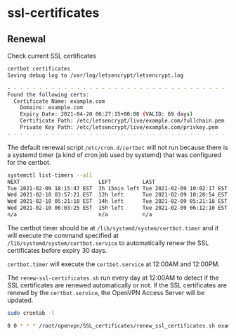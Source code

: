 # ssl-certificates

## Renewal
Check current SSL certificates
```bash
certbot certificates
Saving debug log to /var/log/letsencrypt/letsencrypt.log

- - - - - - - - - - - - - - - - - - - - - - - - - - - - - - - - - - - - - - - -
Found the following certs:
  Certificate Name: example.com
    Domains: example.com
    Expiry Date: 2021-04-20 06:27:15+00:00 (VALID: 69 days)
    Certificate Path: /etc/letsencrypt/live/example.com/fullchain.pem
    Private Key Path: /etc/letsencrypt/live/example.com/privkey.pem
- - - - - - - - - - - - - - - - - - - - - - - - - - - - - - - - - - - - - - - -
```
The default renewal script `/etc/cron.d/certbot` will not run because there is a systemd timer (a kind of cron job used by systemd) that was configured for the certbot.
``` bash
systemctl list-timers --all
NEXT                         LEFT          LAST                         PASSED       UNIT
Tue 2021-02-09 18:15:47 EST  3h 15min left Tue 2021-02-09 10:02:17 EST  4h 57min ago certbot.timer
Wed 2021-02-10 03:57:21 EST  12h left      Tue 2021-02-09 10:28:54 EST  4h 31min ago apt-daily.timer
Wed 2021-02-10 05:21:18 EST  14h left      Tue 2021-02-09 05:21:18 EST  9h ago       systemd-tmpfiles-clean.timer
Wed 2021-02-10 06:03:25 EST  15h left      Tue 2021-02-09 06:12:10 EST  8h ago       apt-daily-upgrade.timer
n/a                          n/a           n/a                          n/a          ureadahead-stop.timer
```
The certbot timer should be at `/lib/systemd/system/certbot.timer` and it will execute the command specified at `/lib/systemd/system/certbot.service` to automatically renew the SSL certificates before expiry 30 days.

`certbot.timer` will execute the `certbot.service` at 12:00AM and 12:00PM.

The `renew-ssl-certificates.sh` run every day at 12:00AM to detect if the SSL certificates are renewed automatically or not. If the SSL certificates are renewd by the `certbot.service`, the OpenVPN Access Server will be updated.
``` bash
sudo crontab -l

0 0 * * * /root/openvpn/SSL_certificates/renew_ssl_certificates.sh example.com
```
